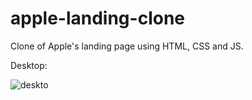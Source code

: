 # apple-landing-clone
Clone of Apple's landing page using HTML, CSS and JS.

Desktop:

![deskto](https://user-images.githubusercontent.com/87072411/201284303-67cb9cda-3bd6-4278-aabe-2d64d67fe480.gif)
